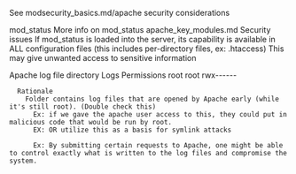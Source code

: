See modsecurity_basics.md/apache security considerations

mod_status
  More info on mod_status
    apache_key_modules.md
  Security issues
    If mod_status is loaded into the server, its capability is available in ALL configuration files (this includes per-directory files, ex: .htaccess)
      This may give unwanted access to sensitive information


Apache log file directory
    Logs
    Permissions
      root  root  rwx------

      Rationale
        Folder contains log files that are opened by Apache early (while it's still root). (Double check this)
          Ex: if we gave the apache user access to this, they could put in malicious code that would be run by root.
          EX: OR utilize this as a basis for symlink attacks
          
          Ex: By submitting certain requests to Apache, one might be able to control exactly what is written to the log files and compromise the system.